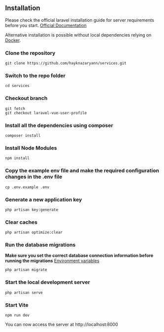 ## Installation

Please check the official laravel installation guide for server requirements before you start. [Official Documentation](https://laravel.com/docs/5.4/installation#installation)

Alternative installation is possible without local dependencies relying on [Docker](#docker).

### Clone the repository

    git clone https://github.com/hayknazaryann/services.git

### Switch to the repo folder

    cd services

### Checkout branch

    git fetch 
    git checkout laravel-vue-user-profile

### Install all the dependencies using composer

    composer install

### Install Node Modules

    npm install

### Copy the example env file and make the required configuration changes in the .env file

    cp .env.example .env

### Generate a new application key

    php artisan key:generate

### Clear caches

    php artisan optimize:clear


### Run the database migrations
**Make sure you set the correct database connection information before running the migrations** [Environment variables](#environment-variables)

    php artisan migrate


### Start the local development server

    php artisan serve

### Start Vite

    npm run dev


You can now access the server at http://localhost:8000


